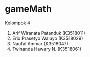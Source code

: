 # gameMath

Kelompok 4

1.	Arif Wiranata Patanduk	(K3518011)
2.	Erix Prasetyo Waluyo	(K3518029)
3.	Naufal Ammar		(K3518047)
4.	Twinanda Hawary N.	(K3518061)
